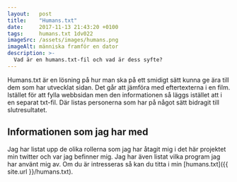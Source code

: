 ```yaml
---
layout:   post
title:    "Humans.txt"
date:     2017-11-13 21:43:20 +0100
tags:     humans.txt 1dv022
imageSrc: /assets/images/humans.png
imageAlt: människa framför en dator
description: >-
  Vad är en humans.txt-fil och vad är dess syfte?
---
```

Humans.txt är en lösning på hur man ska på ett smidigt sätt kunna ge ära till dem som har utvecklat sidan. Det går att jämföra med eftertexterna i en film. Istället för att fylla webbsidan men den informationen så läggs istället att i en separat txt-fil. Där listas personerna som har på något sätt bidragit till slutresultatet.

## Informationen som jag har med
Jag har listat upp de olika rollerna som jag har åtagit mig i det här projektet min twitter och var jag befinner mig. Jag har även listat vilka program jag har använt mig av. Om du är intresseras så kan du titta i min [humans.txt]({{ site.url }}/humans.txt).